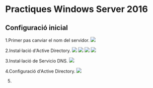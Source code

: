# Practiques Windows Server 2016

## Configuració inicial

1.Primer pas canviar el nom del servidor.
![](https://github.com/manteph/modul1/blob/main/Documentaci%C3%B3/Windows%20Server%202016/pictures/Screenshot%20from%202022-04-07%2016-15-23.png)


2.Instal·lació d'Active Directory.
![](https://github.com/manteph/modul1/blob/main/Documentaci%C3%B3/Windows%20Server%202016/pictures/Screenshot%20from%202022-04-07%2015-57-14.png)
![](https://github.com/manteph/modul1/blob/main/Documentaci%C3%B3/Windows%20Server%202016/pictures/Screenshot%20from%202022-04-07%2016-24-02.png)
![](https://github.com/manteph/modul1/blob/main/Documentaci%C3%B3/Windows%20Server%202016/pictures/Screenshot%20from%202022-04-07%2016-25-15.png)
![](https://github.com/manteph/modul1/blob/main/Documentaci%C3%B3/Windows%20Server%202016/pictures/Screenshot%20from%202022-04-07%2016-52-43.png)


3.Instal·lació de Servicio DNS.
![](https://github.com/manteph/modul1/blob/main/Documentaci%C3%B3/Windows%20Server%202016/pictures/Screenshot%20from%202022-04-07%2016-38-24.png)


4.Configuració d'Active Directory.
![](https://github.com/manteph/modul1/blob/main/Documentaci%C3%B3/Windows%20Server%202016/pictures/Screenshot%20from%202022-04-07%2016-39-39.png)


5.


